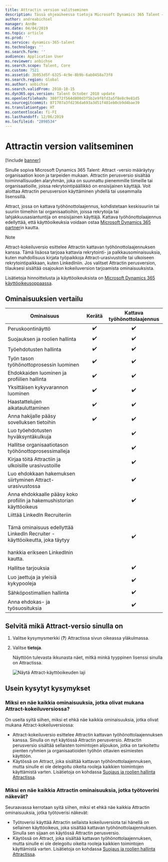 ```yaml
---
title: Attractin version valitseminen
description: Tässä ohjeaiheessa tietoja Microsoft Dynamics 365 Talent – Attractin eri versioisden ominaisuuksista.
author: andreabichsel
manager: AnnBe
ms.date: 04/04/2019
ms.topic: article
ms.prod: ''
ms.service: dynamics-365-talent
ms.technology: ''
ms.search.form: ''
audience: Application User
ms.reviewer: anbichse
ms.search.scope: Talent, Core
ms.custom: 7521
ms.assetid: 3b953d5f-6325-4c9e-8b9b-6ab0458a73f8
ms.search.region: Global
ms.author: anbichse
ms.search.validFrom: 2018-10-15
ms.dyn365.ops.version: Talent October 2018 update
ms.openlocfilehash: 380f72f564d800d3f5b2e9f8fd3a5f8e8c9e81d5
ms.sourcegitcommit: 871707a3fd236da693a3d51f401eb0cb9d4bae39
ms.translationtype: HT
ms.contentlocale: fi-FI
ms.lasthandoff: 12/06/2019
ms.locfileid: "2898534"
---
```

# <a name="choose-a-version-of-attract"></a>Attractin version valitseminen

[!include [banner](includes/banner.md)]

Sinulle sopiva Microsoft Dynamics 365 Talent: Attract -versio määräytyy organisaation koon ja tarpeiden mukaan. Attractin perusversio sisältää toiminnallisuuden alaryhmän, joka on suunnattu pienemmille tiimeille tai organisaatioille, joissa rekrytointipäällikkö on ensisijainen käyttäjä. Voit aloittaa Attractin perusversion käyttäminen yhdellä tai useammalla lisenssillä.

Attract, jossa on kattava työhönottolaajennus, kohdistetaan keskisuuriin tai suuriin tiimeihin tai organisaatioihin, joissa rekrytoija tai lahjakkuusasiantuntija on ensisijainen käyttäjä. Kattava työhönottolaajennus edellyttää, että käyttöoikeuksia voidaan ostaa [Microsoft Dynamics 365 partner](https://dynamics.microsoft.com/partners/find-a-partner/)in kautta.

> [!NOTE]
> Attract-kokeiluversio esittelee Attractin kattavan työhönottolaajennuksen kanssa. Tämä lisäosa tarjoaa kattavia rekrytointi- ja palkkausominaisuuksia, kuten mahdollisuus kirjata työpaikkoja Attract-urasivustolle tai ulkoiseen rekrytointipaikkaan, kuten LinkedIniin. Jos valitset Attractin perusversion, tilauksesi sisältää osajoukon kokeiluversion tarjoamista ominaisuuksista.

Lisätietoja hinnoittelusta ja käyttöoikeuksista on [Microsoft Dynamics 365 käyttöoikeusoppaassa](https://go.microsoft.com/fwlink/?LinkId=866544).

## <a name="feature-comparison"></a>Ominaisuuksien vertailu

| Ominaisuus | Kerätä | Kattava työhönottolaajennus |
| ---------- | :-----------: | :-------------------: |
| Peruskoontinäyttö | :heavy_check_mark: | :heavy_check_mark: |
| Suojauksen ja roolien hallinta | :heavy_check_mark: | :heavy_check_mark: |
| Työehdotusten hallinta | :heavy_check_mark: | :heavy_check_mark: |
| Työn tason työhönottoprosessin luominen | :heavy_check_mark: | :heavy_check_mark: |
| Ehdokkaiden luominen ja profiilien hallinta | :heavy_check_mark: | :heavy_check_mark: |
| Yksittäisen kykyvarannon luominen | :heavy_check_mark: | :heavy_check_mark: |
| Haastattelujen aikatauluttaminen | :heavy_check_mark: | :heavy_check_mark: |
| Anna hakijalle pääsy sovelluksen tietoihin | :heavy_check_mark: | :heavy_check_mark: |
| Luo työehdotusten hyväksyntäkulkuja | | :heavy_check_mark: |
| Hallitse organisaatiotason työhönottoprosessimalleja | | :heavy_check_mark: |
| Kirjaa töitä Attractiin ja ulkoisille urasivustoille | | :heavy_check_mark: |
| Luo ehdokkaan hakemuksen siirtyminen Attract-urasivustossa | | :heavy_check_mark: |
| Anna ehdokkaalle pääsy koko profiilin ja hakemushistorian käyttöoikeus | | :heavy_check_mark: |
| Liittää LinkedIn Recruiteriin<br></br>Tämä ominaisuus edellyttää LinkedIn Recruiter -käyttöoikeutta, joka täytyy <br></br> hankkia erikseen LinkedInin kautta.</blockquote> | | :heavy_check_mark: |
| Hallitse tarjouksia | | :heavy_check_mark: |
| Luo jaettuja ja yleisiä kykypooleja | | :heavy_check_mark: |
| Sähköpostimallien hallinta | | :heavy_check_mark: |
| Anna ehdokas- ja työsuosituksia | | :heavy_check_mark: |

## <a name="find-out-which-version-of-attract-you-have"></a>Selvitä mikä Attract-versio sinulla on

1. Valitse kysymysmerkki (**?**) Attractissa sivun oikeassa yläkulmassa.
2. Valitse **tietoja**.

    Näyttöön tulevasta ikkunasta näet, mitkä minkä tyyppinen lisenssi sinulla on Attractissa.

    ![Näytä Attract-käyttöoikeuden laji](media/attract-license-types.png)

## <a name="frequently-asked-questions"></a>Usein kysytyt kysymykset

### <a name="why-dont-i-see-all-the-features-that-were-included-in-the-attract-trial"></a>Miksi en näe kaikkia ominaisuuksia, jotka olivat mukana Attract-kokeiluversiossa?

On useita syitä siihen, miksi et ehkä näe kaikkia ominaisuuksia, jotka olivat mukana Attract-kokeiluversiossa:

- Attract-kokeiluversio esittelee Attractin kattavan työhönottolaajennuksen kanssa. Sinulla on nyt käytössä Attractin perusversio. Attractin perusversio sisältää sellaisten toimintojen alijoukon, jotka on tarkoitettu pienten ryhmien ja organisaatioiden työhön ottavien esimiesten käyttöön.
- Käytössä on Attract, joka sisältää kattavan työhönottolaajennuksen, mutta sinulle ei ole delegoitu oikeita rooleja kaikkien toimintojen käyttämistä varten. Lisätietoja on kohdassa [Suojaus ja roolien hallinta Attractissa](security-attract.md).

### <a name="why-dont-i-see-all-the-attract-features-that-my-coworker-sees"></a>Miksi en näe kaikkia Attractin ominaisuuksia, jotka työtoverini näkevät?

Seuraavassa kerrotaan syitä siihen, miksi et ehkä näe kaikkia Attractin ominaisuuksia, jotka työtoverisi näkevät:

- Työtoverisi käyttää Attractin sellaista kokeiluversiota tai hänellä on sellainen käyttöoikeus, joka sisältää kattavan työhönottolaajennuksen. Sinulla sen sijaan on käytössä Attractin perusversio.
- Käytössä on Attract, joka sisältää kattavan työhönottolaajennuksen, mutta sinulle ei ole delegoitu oikeita rooleja kaikkien toimintojen käyttämistä varten. Lisätietoja on kohdassa [Suojaus ja roolien hallinta Attractissa](security-attract.md).
